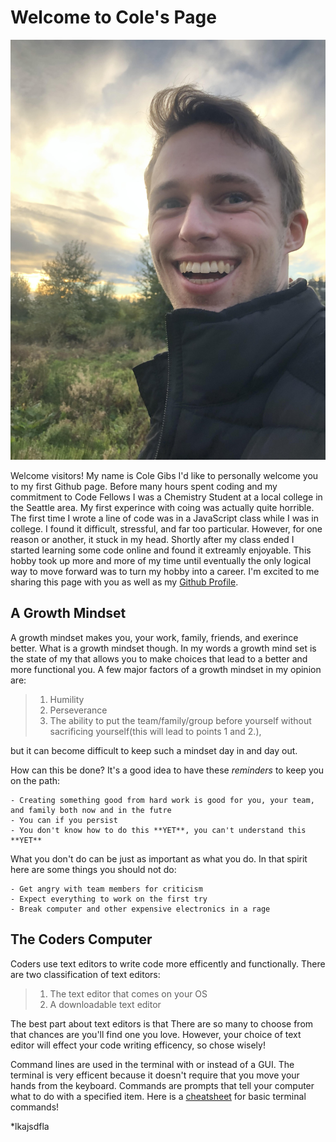 # Welcome to Cole's Page

![Picture of Cole! Lucky you!](/profile-photo.jpeg)

Welcome visitors! My name is Cole Gibs I'd like to personally welcome you to my first Github page. Before many hours spent coding and my commitment to Code Fellows I was a Chemistry Student at a local college in the Seattle area. My first experince with coing was actually quite horrible. The first time I wrote a line of code was in a JavaScript class while I was in college. I found it difficult, stressful, and far too particular. However, for one reason or another, it stuck in my head. Shortly after my class ended I started learning some code online and found it extreamly enjoyable. This hobby took up more and more of my time until eventually the only logical way to move forward was to turn my hobby into a career. I'm excited to me sharing this page with you as well as my [Github Profile](https://github.com/colegibbs).

## A Growth Mindset

A growth mindset makes you, your work, family, friends, and exerince better. What is a growth mindset though. In my words a growth mind set is the state of my that allows you to make choices that lead to a better and more functional you. A few major factors of a growth mindset in my opinion are:
> 1. Humility
> 2. Perseverance
> 3. The ability to put the team/family/group before yourself without sacrificing yourself(this will lead to points 1 and 2.),<br>

but it can become difficult to keep such a mindset day in and day out. 

How can this be done? It's a good idea to have these *reminders* to keep you on the path:
```
- Creating something good from hard work is good for you, your team, and family both now and in the futre
- You can if you persist
- You don't know how to do this **YET**, you can't understand this **YET**
```
What you don't do can be just as important as what you do. In that spirit here are some things you should not do:
```
- Get angry with team members for criticism
- Expect everything to work on the first try
- Break computer and other expensive electronics in a rage
```

## The Coders Computer

Coders use text editors to write code more efficently and functionally. There are two classification of text editors:

> 1. The text editor that comes on your OS
> 2. A downloadable text editor

The best part about text editors is that There are so many to choose from that chances are you'll find one you love. However, your choice of text editor will effect your code writing efficency, so chose wisely!

Command lines are used in the terminal with or instead of a GUI. The terminal is very efficent because it doesn't require that you move your hands from the keyboard. Commands are prompts that tell your computer what to do with a specified item. Here is a [cheatsheet](https://www.git-tower.com/blog/command-line-cheat-sheet/) for basic terminal commands!

*lkajsdfla


